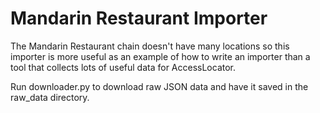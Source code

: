 # Mandarin Restaurant Importer

The Mandarin Restaurant chain doesn't have many locations so this importer is more useful as an example of how to write an importer than a tool that collects lots of useful data for AccessLocator.

Run downloader.py to download raw JSON data and have it saved in the raw_data directory.